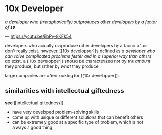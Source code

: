 # 10x Developer

_a developer who (metaphorically) outproduces other developers by a factor of **`10`**_

&mdash; <https://youtu.be/EbPy-8KFk54>

developers who actually outproduce other developers by a factor of **`10`** don't really exist. however, [[10x developper]]s defined as _a developer who can solve complicated problems faster and in a superior way than others_ do exist. a [[10x developper]] should be characterized not by the _amount_ they produce, but rather by _what_ they produce

large companies are often looking for [[10x developper]]s

## similarities with intellectual giftedness

**see** [[intellectual giftedness]]

- have very developed problem-solving skills
- come up with unique or different solutions that can benefit others
- can be extremely good at a specific type of problem, which is not always a good thing
